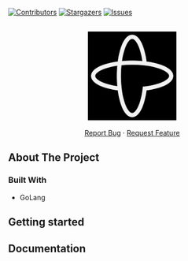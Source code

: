<div id="top"></div>

<!-- PROJECT SHIELDS -->
[![Contributors][contributors-shield]][contributors-url]
[![Stargazers][stars-shield]][stars-url]
[![Issues][issues-shield]][issues-url]
<!-- END OF PROJECT SHIELDS -->

<!-- PROJECT LOGO -->
<br />
<div align="center">
    <a href="https://www.temporal.io">
        <img src="images/temporal-logo.png" alt="Image" height="180">
    </a>
    <p>
        <a href="https://github.com/peterhnm/temporal-getting-started/issues">Report Bug</a>
        ·
        <a href="https://github.com/peterhnm/temporal-getting-started/pulls">Request Feature</a>
    </p>
</div>

## About The Project

### Built With

* GoLang

## Getting started

## Documentation

<!-- MARKDOWN LINKS & IMAGES -->
<!-- https://www.markdownguide.org/basic-syntax/#reference-style-links -->
[contributors-shield]: https://img.shields.io/github/contributors/peterhnm/template-empty-repo.svg?style=for-the-badge
[contributors-url]: https://github.com/peterhnm/template-empty-repo/graphs/contributors

[stars-shield]: https://img.shields.io/github/stars/peterhnm/template-empty-repo.svg?style=for-the-badge
[stars-url]: https://github.com/peterhnm/template-empty-repo/stargazers

[issues-shield]: https://img.shields.io/github/issues/peterhnm/template-empty-repo.svg?style=for-the-badge
[issues-url]: https://github.com/peterhnm/template-empty-repo/issues
